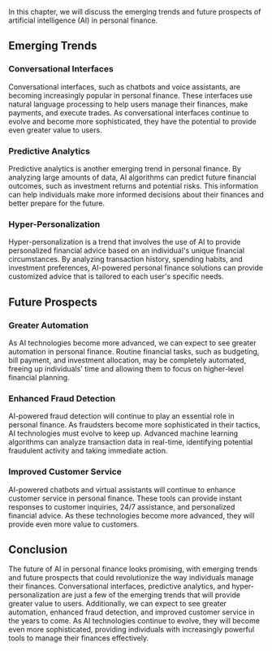 
In this chapter, we will discuss the emerging trends and future prospects of artificial intelligence (AI) in personal finance.

Emerging Trends
---------------

### Conversational Interfaces

Conversational interfaces, such as chatbots and voice assistants, are becoming increasingly popular in personal finance. These interfaces use natural language processing to help users manage their finances, make payments, and execute trades. As conversational interfaces continue to evolve and become more sophisticated, they have the potential to provide even greater value to users.

### Predictive Analytics

Predictive analytics is another emerging trend in personal finance. By analyzing large amounts of data, AI algorithms can predict future financial outcomes, such as investment returns and potential risks. This information can help individuals make more informed decisions about their finances and better prepare for the future.

### Hyper-Personalization

Hyper-personalization is a trend that involves the use of AI to provide personalized financial advice based on an individual's unique financial circumstances. By analyzing transaction history, spending habits, and investment preferences, AI-powered personal finance solutions can provide customized advice that is tailored to each user's specific needs.

Future Prospects
----------------

### Greater Automation

As AI technologies become more advanced, we can expect to see greater automation in personal finance. Routine financial tasks, such as budgeting, bill payment, and investment allocation, may be completely automated, freeing up individuals' time and allowing them to focus on higher-level financial planning.

### Enhanced Fraud Detection

AI-powered fraud detection will continue to play an essential role in personal finance. As fraudsters become more sophisticated in their tactics, AI technologies must evolve to keep up. Advanced machine learning algorithms can analyze transaction data in real-time, identifying potential fraudulent activity and taking immediate action.

### Improved Customer Service

AI-powered chatbots and virtual assistants will continue to enhance customer service in personal finance. These tools can provide instant responses to customer inquiries, 24/7 assistance, and personalized financial advice. As these technologies become more advanced, they will provide even more value to customers.

Conclusion
----------

The future of AI in personal finance looks promising, with emerging trends and future prospects that could revolutionize the way individuals manage their finances. Conversational interfaces, predictive analytics, and hyper-personalization are just a few of the emerging trends that will provide greater value to users. Additionally, we can expect to see greater automation, enhanced fraud detection, and improved customer service in the years to come. As AI technologies continue to evolve, they will become even more sophisticated, providing individuals with increasingly powerful tools to manage their finances effectively.
